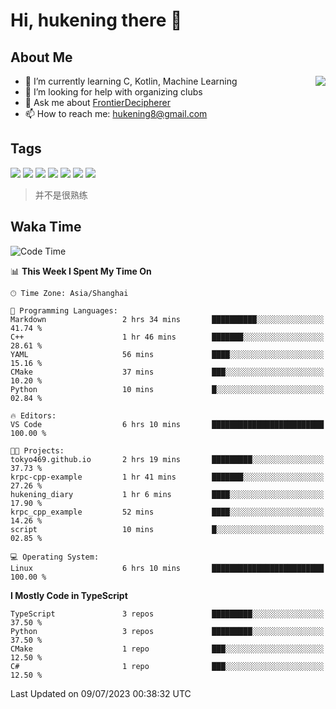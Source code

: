 # Hi, hukening there 👋

## About Me

<a href="#">
  <img align="right" src="https://github-readme-stats-git-masterrstaa-rickstaa.vercel.app/api?username=Tokyo469&count_private=true&show_icons=true&bg_color=15,f2f7fd,E0EAFC" />
</a>

- 🌱 I’m currently learning C, Kotlin, Machine Learning
- 🤔 I’m looking for help with organizing clubs
- 💬 Ask me about [FrontierDecipherer](https://github.com/FrontierDecipherer)
- 📫 How to reach me: hukening8@gmail.com

## Tags

![](https://img.shields.io/badge/-Python-3e74a2?style=flat-square&logo=Python&logoColor=fff)
![](https://img.shields.io/badge/-C++-00579c?style=flat-square&logo=cplusplus&logoColor=fff)
![](https://img.shields.io/badge/-Node.js-339933?style=flat-square&logo=Node.js&logoColor=fff)
![](https://img.shields.io/badge/-React-2d98ce?style=flat-square&logo=React&logoColor=fff)
![](https://img.shields.io/badge/-Linux-000000?style=flat-square&logo=Linux&logoColor=fff)
![](https://img.shields.io/badge/-MySQL-4479A1?style=flat-square&logo=MySQL&logoColor=fff)
![](https://img.shields.io/badge/-MongoDB-47A248?style=flat-square&logo=MongoDB&logoColor=fff)

> 并不是很熟练

## Waka Time

<!--START_SECTION:waka-->
![Code Time](http://img.shields.io/badge/Code%20Time-283%20hrs%2030%20mins-blue)

📊 **This Week I Spent My Time On** 

```text
🕑︎ Time Zone: Asia/Shanghai

💬 Programming Languages: 
Markdown                 2 hrs 34 mins       ██████████░░░░░░░░░░░░░░░   41.74 % 
C++                      1 hr 46 mins        ███████░░░░░░░░░░░░░░░░░░   28.61 % 
YAML                     56 mins             ████░░░░░░░░░░░░░░░░░░░░░   15.16 % 
CMake                    37 mins             ███░░░░░░░░░░░░░░░░░░░░░░   10.20 % 
Python                   10 mins             █░░░░░░░░░░░░░░░░░░░░░░░░   02.84 % 

🔥 Editors: 
VS Code                  6 hrs 10 mins       █████████████████████████   100.00 % 

🐱‍💻 Projects: 
tokyo469.github.io       2 hrs 19 mins       █████████░░░░░░░░░░░░░░░░   37.73 % 
krpc-cpp-example         1 hr 41 mins        ███████░░░░░░░░░░░░░░░░░░   27.26 % 
hukening_diary           1 hr 6 mins         ████░░░░░░░░░░░░░░░░░░░░░   17.90 % 
krpc_cpp_example         52 mins             ████░░░░░░░░░░░░░░░░░░░░░   14.26 % 
script                   10 mins             █░░░░░░░░░░░░░░░░░░░░░░░░   02.85 % 

💻 Operating System: 
Linux                    6 hrs 10 mins       █████████████████████████   100.00 % 
```

**I Mostly Code in TypeScript** 

```text
TypeScript               3 repos             █████████░░░░░░░░░░░░░░░░   37.50 % 
Python                   3 repos             █████████░░░░░░░░░░░░░░░░   37.50 % 
CMake                    1 repo              ███░░░░░░░░░░░░░░░░░░░░░░   12.50 % 
C#                       1 repo              ███░░░░░░░░░░░░░░░░░░░░░░   12.50 % 
```




 Last Updated on 09/07/2023 00:38:32 UTC
<!--END_SECTION:waka-->
